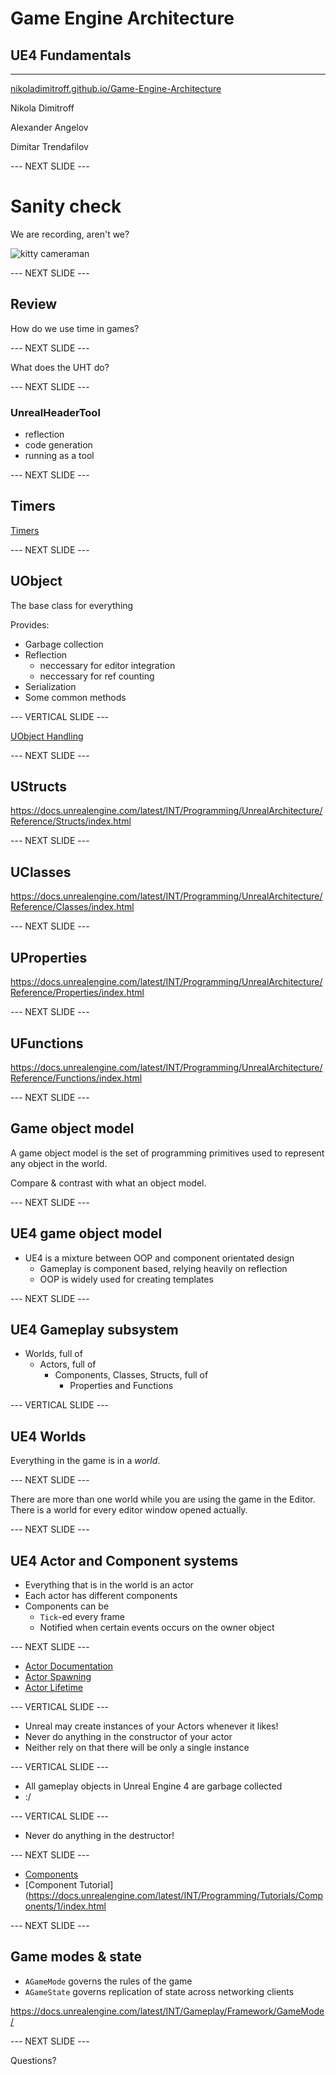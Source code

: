 # Game Engine Architecture

## UE4 Fundamentals

---------------------
[nikoladimitroff.github.io/Game-Engine-Architecture](http://nikoladimitroff.github.io/Game-Engine-Architecture)

Nikola Dimitroff
<a href="mailto:nikola@dimitroff.bg"><i class="fa fa-envelope-o"></i></a>
<a href="https://github.com/nikoladimitroff"><i class="fa fa-github"></i></a>
<a href="https://dimitroff.bg"><i class="fa fa-rss"></i></a>

Alexander Angelov
<a href="mailto:aleksandar.angelovv@gmail.com"><i class="fa fa-envelope-o"></i></a>
<a href="https://github.com/Alekssasho"><i class="fa fa-github"></i></a>

Dimitar Trendafilov
<a href="mailto:dimitar@coherent-labs.com"><i class="fa fa-envelope-o"></i></a>
<a href="https://github.com/dimitarcl"><i class="fa fa-github"></i></a>

--- NEXT SLIDE ---

# Sanity check

We are recording, aren't we?

![kitty cameraman](http://www.catster.com/wp-content/uploads/2015/06/335f4392f011a80324e09f5ace0b3f57.jpg)

--- NEXT SLIDE ---

## Review

How do we use time in games?

--- NEXT SLIDE ---

What does the UHT do?

--- NEXT SLIDE ---

### UnrealHeaderTool

* reflection
* code generation
* running as a tool


--- NEXT SLIDE ---

## Timers

[Timers](https://docs.unrealengine.com/latest/INT/Programming/UnrealArchitecture/Timers/index.html)

--- NEXT SLIDE ---

## UObject

The base class for everything

Provides:
* Garbage collection
* Reflection
    - neccessary for editor integration
    - neccessary for ref counting
* Serialization
* Some common methods

--- VERTICAL SLIDE ---

[UObject Handling](https://docs.unrealengine.com/latest/INT/Programming/UnrealArchitecture/Objects/Optimizations/index.html)

--- NEXT SLIDE ---

## UStructs

https://docs.unrealengine.com/latest/INT/Programming/UnrealArchitecture/Reference/Structs/index.html

--- NEXT SLIDE ---

## UClasses

https://docs.unrealengine.com/latest/INT/Programming/UnrealArchitecture/Reference/Classes/index.html

--- NEXT SLIDE ---

## UProperties

https://docs.unrealengine.com/latest/INT/Programming/UnrealArchitecture/Reference/Properties/index.html

--- NEXT SLIDE ---

## UFunctions

https://docs.unrealengine.com/latest/INT/Programming/UnrealArchitecture/Reference/Functions/index.html

--- NEXT SLIDE ---

## Game object model

A game object model is the set of programming primitives
used to represent any object in the world.

Compare & contrast with what an object model.

--- NEXT SLIDE ---

## UE4 game object model

* UE4 is a mixture between OOP and component orientated design
  - Gameplay is component based, relying heavily on reflection
  - OOP is widely used for creating templates

--- NEXT SLIDE ---

## UE4 Gameplay subsystem

- Worlds, full of
  - Actors, full of
    - Components, Classes, Structs, full of 
      - Properties and Functions

--- VERTICAL SLIDE ---

## UE4 Worlds

Everything in the game is in a *world*.

--- NEXT SLIDE ---

There are more than one world while you are using the game in the Editor. There
is a world for every editor window opened actually.

--- NEXT SLIDE ---

## UE4 Actor and Component systems

* Everything that is in the world is an actor
* Each actor has different components
* Components can be
  - `Tick`-ed every frame
  - Notified when certain events occurs on the owner object

--- NEXT SLIDE ---

- [Actor Documentation](https://docs.unrealengine.com/latest/INT/Programming/UnrealArchitecture/Actors/index.html)
- [Actor Spawning](https://docs.unrealengine.com/latest/INT/Programming/UnrealArchitecture/Actors/Spawning/index.html)
- [Actor Lifetime](https://docs.unrealengine.com/latest/INT/Programming/UnrealArchitecture/Actors/ActorLifecycle/index.html)

--- VERTICAL SLIDE ---

- Unreal may create instances of your Actors whenever it likes!
- Never do anything in the constructor of your actor
- Neither rely on that there will be only a single instance

--- VERTICAL SLIDE ---

- All gameplay objects in Unreal Engine 4 are garbage collected
- :/

--- VERTICAL SLIDE ---

- Never do anything in the destructor!

--- NEXT SLIDE ---

- [Components](https://docs.unrealengine.com/latest/INT/Programming/UnrealArchitecture/Actors/Components/index.html)
- [Component Tutorial](https://docs.unrealengine.com/latest/INT/Programming/Tutorials/Components/1/index.html

--- NEXT SLIDE ---

## Game modes & state

* `AGameMode` governs the rules of the game
* `AGameState` governs replication of state across networking clients

https://docs.unrealengine.com/latest/INT/Gameplay/Framework/GameMode/

--- NEXT SLIDE ---

Questions?

